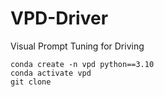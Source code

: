 # VPD-Driver
Visual Prompt Tuning for Driving 

```
conda create -n vpd python==3.10
conda activate vpd
git clone 
```
